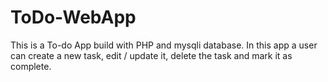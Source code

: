 # ToDo-WebApp
This is a To-do App build with PHP and mysqli database. In this app a user can create a new task, edit / update it, delete the task and mark it as complete.
